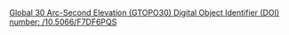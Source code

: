 [Global 30 Arc-Second Elevation (GTOPO30) Digital Object Identifier (DOI) number: /10.5066/F7DF6PQS](https://doi.org/10.5066/F7DF6PQS)
